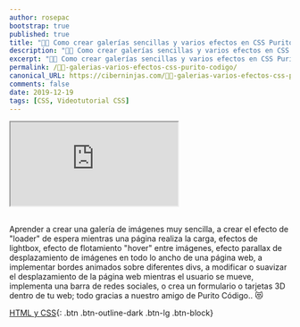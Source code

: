 ```yaml
---
author: rosepac
bootstrap: true
published: true
title: "👨‍🏫 Como crear galerías sencillas y varios efectos en CSS Purito Código"
description: "👩‍🎨 Como crear galerías sencillas y varios efectos en CSS  Purito Código"
excerpt: "👩‍🎨 Como crear galerías sencillas y varios efectos en CSS Purito Código"
permalink: /👨‍🏫-galerias-varios-efectos-css-purito-codigo/
canonical_URL: https://ciberninjas.com/👨‍🏫-galerias-varios-efectos-css-purito-codigo//
comments: false
date: 2019-12-19
tags: [CSS, Videotutorial CSS]
---
```


<div class="embed-responsive embed-responsive-16by9">
  <iframe class="embed-responsive-item" src="https://www.youtube.com/embed/videoseries?list=PL8M1frRRqO_rMWPFN_5RDV2IKe65G_RiR" allowfullscreen></iframe>
</div><br/>

Aprender a crear una galería de imágenes muy sencilla, a crear el efecto de "loader" de espera mientras una página realiza la carga, efectos de lightbox, efecto de flotamiento "hover" entre imágenes, efecto parallax de desplazamiento de imágenes en todo lo ancho de una página web, a implementar bordes animados sobre diferentes divs, a modificar o suavizar el desplazamiento de la página web mientras el usuario se mueve, implementa una barra de redes sociales, o crea un formulario o tarjetas 3D dentro de tu web; todo gracias a nuestro amigo de Purito Código.. 😻

[<i class="fab fa-html5"></i> HTML y <i class="fab fa-css3-alt"></i> CSS](/cursos-tecnologia/#html--y-css-){: .btn .btn-outline-dark .btn-lg .btn-block}
